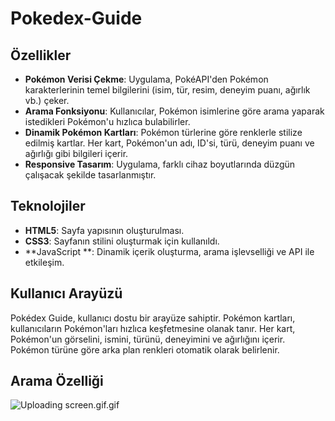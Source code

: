 # Pokedex-Guide
## Özellikler

- **Pokémon Verisi Çekme**: Uygulama, PokéAPI'den Pokémon karakterlerinin temel bilgilerini (isim, tür, resim, deneyim puanı, ağırlık vb.) çeker.
- **Arama Fonksiyonu**: Kullanıcılar, Pokémon isimlerine göre arama yaparak istedikleri Pokémon'u hızlıca bulabilirler.
- **Dinamik Pokémon Kartları**: Pokémon türlerine göre renklerle stilize edilmiş kartlar. Her kart, Pokémon'un adı, ID'si, türü, deneyim puanı ve ağırlığı gibi bilgileri içerir.
- **Responsive Tasarım**: Uygulama, farklı cihaz boyutlarında düzgün çalışacak şekilde tasarlanmıştır.

## Teknolojiler

- **HTML5**: Sayfa yapısının oluşturulması.
- **CSS3**: Sayfanın stilini oluşturmak için kullanıldı.
- **JavaScript **: Dinamik içerik oluşturma, arama işlevselliği ve API ile etkileşim.


## Kullanıcı Arayüzü

Pokédex Guide, kullanıcı dostu bir arayüze sahiptir. Pokémon kartları, kullanıcıların Pokémon'ları hızlıca keşfetmesine olanak tanır. Her kart, Pokémon'un görselini, ismini, türünü, deneyimini ve ağırlığını içerir. Pokémon türüne göre arka plan renkleri otomatik olarak belirlenir.

## Arama Özelliği

![Uploading screen.gif.gif]()
